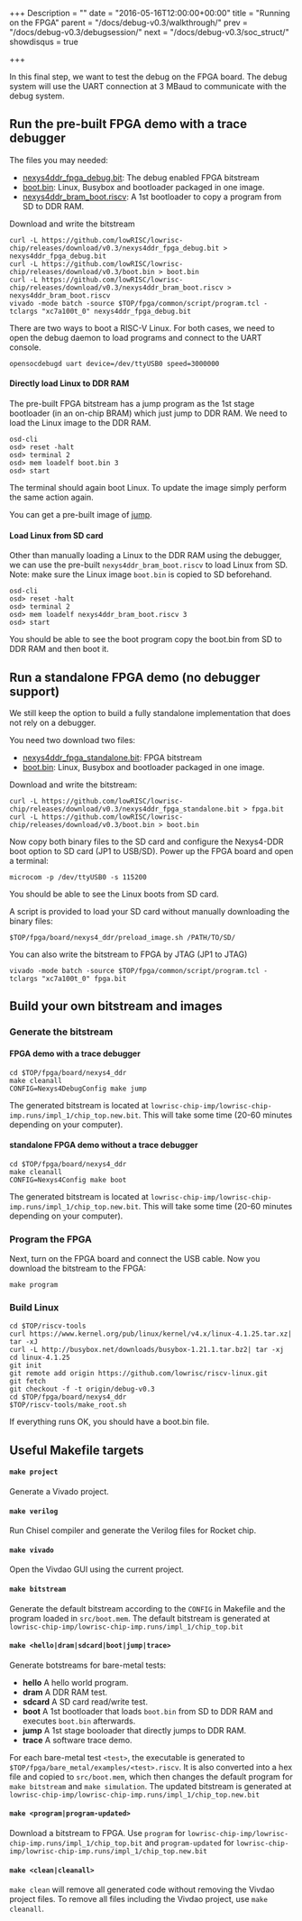 +++
Description = ""
date = "2016-05-16T12:00:00+00:00"
title = "Running on the FPGA"
parent = "/docs/debug-v0.3/walkthrough/"
prev = "/docs/debug-v0.3/debugsession/"
next = "/docs/debug-v0.3/soc_struct/"
showdisqus = true

+++

In this final step, we want to test the debug on the FPGA board. The
debug system will use the UART connection at 3 MBaud to communicate
with the debug system.

## Run the pre-built FPGA demo with a trace debugger

The files you may needed:

 * [nexys4ddr_fpga_debug.bit](https://github.com/lowRISC/lowrisc-chip/releases/download/v0.3/nexys4ddr_fpga_debug.bit):
   The debug enabled FPGA bitstream
 * [boot.bin](https://github.com/lowRISC/lowrisc-chip/releases/download/v0.3/boot.bin):
   Linux, Busybox and bootloader packaged in one image.
 * [nexys4ddr_bram_boot.riscv](https://github.com/lowRISC/lowrisc-chip/releases/download/v0.3/nexys4ddr_bram_boot.riscv):
   A 1st bootloader to copy a program from SD to DDR RAM.

Download and write the bitstream

    curl -L https://github.com/lowRISC/lowrisc-chip/releases/download/v0.3/nexys4ddr_fpga_debug.bit > nexys4ddr_fpga_debug.bit
	curl -L https://github.com/lowRISC/lowrisc-chip/releases/download/v0.3/boot.bin > boot.bin
    curl -L https://github.com/lowRISC/lowrisc-chip/releases/download/v0.3/nexys4ddr_bram_boot.riscv > nexys4ddr_bram_boot.riscv
    vivado -mode batch -source $TOP/fpga/common/script/program.tcl -tclargs "xc7a100t_0" nexys4ddr_fpga_debug.bit

There are two ways to boot a RISC-V Linux. For both cases, we need to open the debug daemon to load programs and connect to the UART console.

    opensocdebugd uart device=/dev/ttyUSB0 speed=3000000

#### Directly load Linux to DDR RAM

 The pre-built FPGA bitstream has a jump program as the 1st stage bootloader (in an on-chip BRAM) which just jump to DDR RAM.
 We need to load the Linux image to the DDR RAM.

    osd-cli
    osd> reset -halt
    osd> terminal 2
    osd> mem loadelf boot.bin 3
	osd> start

The terminal should again boot Linux. To update the image simply
perform the same action again.

You can get a pre-built image of [jump](https://github.com/lowRISC/lowrisc-chip/releases/download/v0.3/nexys4ddr_bram_jump.riscv).

#### Load Linux from SD card

 Other than manually loading a Linux to the DDR RAM using the debugger, we can use the pre-built `nexys4ddr_bram_boot.riscv` to load Linux from SD.
 Note: make sure the Linux image `boot.bin` is copied to SD beforehand.

    osd-cli
    osd> reset -halt
    osd> terminal 2
    osd> mem loadelf nexys4ddr_bram_boot.riscv 3
	osd> start

You should be able to see the boot program copy the boot.bin from SD to DDR RAM and then boot it.

## Run a standalone FPGA demo (no debugger support)

We still keep the option to build a fully standalone implementation that does not rely on a debugger.

You need two download two files:

 * [nexys4ddr_fpga_standalone.bit](https://github.com/lowRISC/lowrisc-chip/releases/download/v0.3/nexys4ddr_fpga_standalone.bit):
   FPGA bitstream
 * [boot.bin](https://github.com/lowRISC/lowrisc-chip/releases/download/v0.3/boot.bin):
   Linux, Busybox and bootloader packaged in one image.

Download and write the bitstream:

    curl -L https://github.com/lowRISC/lowrisc-chip/releases/download/v0.3/nexys4ddr_fpga_standalone.bit > fpga.bit
    curl -L https://github.com/lowRISC/lowrisc-chip/releases/download/v0.3/boot.bin > boot.bin
	

Now copy both binary files to the SD card and configure the Nexys4-DDR boot option to SD card (JP1 to USB/SD). Power up the FPGA board and open a terminal:

    microcom -p /dev/ttyUSB0 -s 115200

You should be able to see the Linux boots from SD card.

A script is provided to load your SD card without manually downloading the binary files:

    $TOP/fpga/board/nexys4_ddr/preload_image.sh /PATH/TO/SD/

You can also write the bitstream to FPGA by JTAG (JP1 to JTAG)

    vivado -mode batch -source $TOP/fpga/common/script/program.tcl -tclargs "xc7a100t_0" fpga.bit


## Build your own bitstream and images

### Generate the bitstream

#### FPGA demo with a trace debugger

    cd $TOP/fpga/board/nexys4_ddr
    make cleanall
    CONFIG=Nexys4DebugConfig make jump

The generated bitstream is located at `lowrisc-chip-imp/lowrisc-chip-imp.runs/impl_1/chip_top.new.bit`.
This will take some time (20-60 minutes depending on your computer).

#### standalone FPGA demo without a trace debugger

    cd $TOP/fpga/board/nexys4_ddr
    make cleanall
    CONFIG=Nexys4Config make boot

The generated bitstream is located at `lowrisc-chip-imp/lowrisc-chip-imp.runs/impl_1/chip_top.new.bit`.
This will take some time (20-60 minutes depending on your computer).

### Program the FPGA

Next, turn on the FPGA board and connect the USB cable. Now you
download the bitstream to the FPGA:

    make program

### Build Linux

    cd $TOP/riscv-tools
    curl https://www.kernel.org/pub/linux/kernel/v4.x/linux-4.1.25.tar.xz| tar -xJ
    curl -L http://busybox.net/downloads/busybox-1.21.1.tar.bz2| tar -xj
    cd linux-4.1.25
    git init
    git remote add origin https://github.com/lowrisc/riscv-linux.git
    git fetch
    git checkout -f -t origin/debug-v0.3
    cd $TOP/fpga/board/nexys4_ddr
    $TOP/riscv-tools/make_root.sh

If everything runs OK, you should have a boot.bin file.

## Useful Makefile targets

#### `make project`
Generate a Vivado project.

#### `make verilog`
Run Chisel compiler and generate the Verilog files for Rocket chip.

#### `make vivado`
Open the Vivdao GUI using the current project.

#### `make bitstream`
Generate the default bitstream according to the `CONFIG` in Makefile and the program loaded in `src/boot.mem`. The default bitstream is generated at `lowrisc-chip-imp/lowrisc-chip-imp.runs/impl_1/chip_top.bit`

#### `make <hello|dram|sdcard|boot|jump|trace>`
Generate botstreams for bare-metal tests:

 * **hello** A hello world program.
 * **dram** A DDR RAM test.
 * **sdcard** A SD card read/write test.
 * **boot** A 1st bootloader that loads `boot.bin` from SD to DDR RAM and executes `boot.bin` afterwards.
 * **jump** A 1st stage booloader that directly jumps to DDR RAM.
 * **trace** A software trace demo.

For each bare-metal test `<test>`, the executable is generated to `$TOP/fpga/bare_metal/examples/<test>.riscv`. It is also converted into a hex file and copied to `src/boot.mem`, which then changes the default program for `make bitstream` and `make simulation`. The updated bitstream is generated at `lowrisc-chip-imp/lowrisc-chip-imp.runs/impl_1/chip_top.new.bit`

#### `make <program|program-updated>`
Download a bitstream to FPGA. Use `program` for `lowrisc-chip-imp/lowrisc-chip-imp.runs/impl_1/chip_top.bit` and `program-updated` for `lowrisc-chip-imp/lowrisc-chip-imp.runs/impl_1/chip_top.new.bit`

#### `make <clean|cleanall>`
`make clean` will remove all generated code without removing the Vivdao project files. To remove all files including the Vivdao project, use `make cleanall`.


